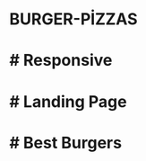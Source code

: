 # BURGER-PİZZAS


<h1># Responsive</h1><h1># Landing Page</h1><h1># Best Burgers</h1>

<img src="./burgers.gif" alt="">
